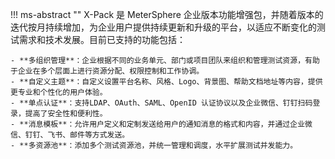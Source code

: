

!!! ms-abstract ""
    X-Pack 是 MeterSphere 企业版本功能增强包，并随着版本的迭代按月持续增加，为企业用户提供持续更新和升级的平台，以适应不断变化的测试需求和技术发展。目前已支持的功能包括：

    - **多组织管理**：企业根据不同的业务单元、部门或项目团队来组织和管理测试资源，有助于企业在多个层面上进行资源分配、权限控制和工作协调。
    - **自定义主题**：自定义设置平台名称、风格、Logo、背景图、帮助文档地址等内容，提供更专业和个性化的用户体验。
    - **单点认证**：支持LDAP、OAuth、SAML、OpenID 认证协议以及企业微信、钉钉扫码登录，提高了安全性和便利性。
    - **消息模板**：允许用户定义和定制发送给用户的通知消息的格式和内容，并通过企业微信、钉钉、飞书、邮件等方式发送。
    - **多资源池**：添加多个测试资源池，并统一管理和调度，水平扩展测试并发能力。
